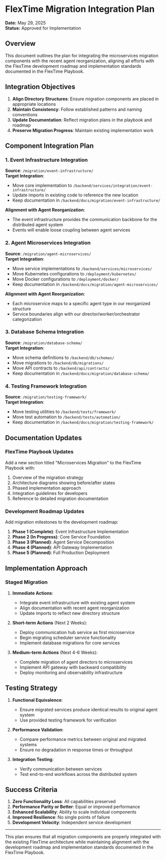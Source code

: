 # FlexTime Migration Integration Plan

**Date:** May 29, 2025  
**Status:** Approved for Implementation  

## Overview

This document outlines the plan for integrating the microservices migration components with the recent agent reorganization, aligning all efforts with the FlexTime development roadmap and implementation standards documented in the FlexTime Playbook.

## Integration Objectives

1. **Align Directory Structures**: Ensure migration components are placed in appropriate locations
2. **Maintain Consistency**: Follow established patterns and naming conventions
3. **Update Documentation**: Reflect migration plans in the playbook and roadmap
4. **Preserve Migration Progress**: Maintain existing implementation work

## Component Integration Plan

### 1. Event Infrastructure Integration

**Source**: `/migration/event-infrastructure/`  
**Target Integration**:

- Move core implementation to `/backend/services/integration/event-infrastructure/`
- Update imports in existing code to reference the new location
- Keep documentation in `/backend/docs/migration/event-infrastructure/`

**Alignment with Agent Reorganization**:
- The event infrastructure provides the communication backbone for the distributed agent system
- Events will enable loose coupling between agent services

### 2. Agent Microservices Integration

**Source**: `/migration/agent-microservices/`  
**Target Integration**:

- Move service implementations to `/backend/services/microservices/`
- Move Kubernetes configurations to `/deployment/kubernetes/`
- Move Docker configurations to `/deployment/docker/`
- Keep documentation in `/backend/docs/migration/agent-microservices/`

**Alignment with Agent Reorganization**:
- Each microservice maps to a specific agent type in our reorganized structure
- Service boundaries align with our director/worker/orchestrator categorization

### 3. Database Schema Integration

**Source**: `/migration/database-schema/`  
**Target Integration**:

- Move schema definitions to `/backend/db/schemas/`
- Move migrations to `/backend/db/migrations/`
- Move API contracts to `/backend/api/contracts/`
- Keep documentation in `/backend/docs/migration/database-schema/`

### 4. Testing Framework Integration

**Source**: `/migration/testing-framework/`  
**Target Integration**:

- Move testing utilities to `/backend/tests/framework/`
- Move test automation to `/backend/tests/automation/`
- Keep documentation in `/backend/docs/migration/testing-framework/`

## Documentation Updates

### FlexTime Playbook Updates

Add a new section titled "Microservices Migration" to the FlexTime Playbook with:

1. Overview of the migration strategy
2. Architecture diagrams showing before/after states
3. Phased implementation approach
4. Integration guidelines for developers
5. Reference to detailed migration documentation

### Development Roadmap Updates

Add migration milestones to the development roadmap:

1. **Phase 1 (Complete)**: Event Infrastructure Implementation
2. **Phase 2 (In Progress)**: Core Service Foundation
3. **Phase 3 (Planned)**: Agent Service Decomposition
4. **Phase 4 (Planned)**: API Gateway Implementation
5. **Phase 5 (Planned)**: Full Production Deployment

## Implementation Approach

### Staged Migration

1. **Immediate Actions**:
   - Integrate event infrastructure with existing agent system
   - Align documentation with recent agent reorganization
   - Update imports to reflect new directory structure

2. **Short-term Actions** (Next 2 Weeks):
   - Deploy communication hub service as first microservice
   - Begin migrating scheduler service functionality
   - Implement database migrations for core services

3. **Medium-term Actions** (Next 4-6 Weeks):
   - Complete migration of agent directors to microservices
   - Implement API gateway with backward compatibility
   - Deploy monitoring and observability infrastructure

## Testing Strategy

1. **Functional Equivalence**: 
   - Ensure migrated services produce identical results to original agent system
   - Use provided testing framework for verification

2. **Performance Validation**:
   - Compare performance metrics between original and migrated systems
   - Ensure no degradation in response times or throughput

3. **Integration Testing**:
   - Verify communication between services
   - Test end-to-end workflows across the distributed system

## Success Criteria

1. **Zero Functionality Loss**: All capabilities preserved
2. **Performance Parity or Better**: Equal or improved performance
3. **Enhanced Scalability**: Ability to scale individual components
4. **Improved Resilience**: No single points of failure
5. **Development Velocity**: Independent service development

---

This plan ensures that all migration components are properly integrated with the existing FlexTime architecture while maintaining alignment with the development roadmap and implementation standards documented in the FlexTime Playbook.
